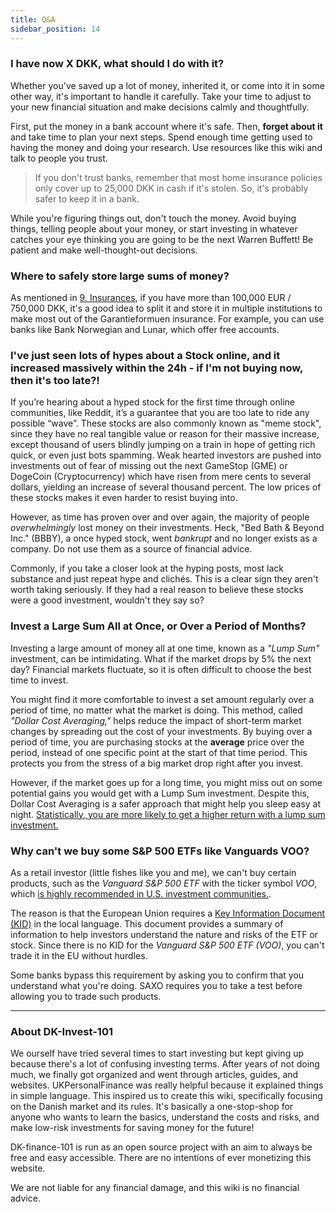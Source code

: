 ```yaml
---
title: Q&A
sidebar_position: 14
---
```


### I have now X DKK, what should I do with it?
Whether you've saved up a lot of money, inherited it, or come into it in some other way, it's important to handle it carefully. Take your time to adjust to your new financial situation and make decisions calmly and thoughtfully.

First, put the money in a bank account where it's safe. Then, **forget about it** and take time to plan your next steps. Spend enough time getting used to having the money and doing your research. Use resources like this wiki and talk to people you trust.

> If you don't trust banks, remember that most home insurance policies only cover up to 25,000 DKK in cash if it's stolen. So, it's probably safer to keep it in a bank.

While you're figuring things out, don't touch the money. Avoid buying things, telling people about your money, or start investing in whatever catches your eye thinking you are going to be the next Warren Buffett! Be patient and make well-thought-out decisions.

### Where to safely store large sums of money?
As mentioned in [9. Insurances](https://dk-invest-101.github.io/Insurances), if you have more than 100,000 EUR / 750,000 DKK, it's a good idea to split it and store it in multiple institutions to make most out of the Garantieformuen insurance. For example, you can use banks like Bank Norwegian and Lunar, which offer free accounts.

### I've just seen lots of hypes about a Stock online, and it increased massively within the 24h - if I'm not buying now, then it's too late?!
If you’re hearing about a hyped stock for the first time through online communities, like Reddit, it’s a guarantee that you are too late to ride any possible “wave”. These stocks are also commonly known as "meme stock", since they have no real tangible value or reason for their massive increase, except thousand of users blindly jumping on a train in hope of getting rich quick, or even just bots spamming. Weak hearted investors are pushed into investments out of fear of missing out the next GameStop (GME) or DogeCoin (Cryptocurrency) which have risen from mere cents to several dollars, yielding an increase of several thousand percent. The low prices of these stocks makes it even harder to resist buying into.

However, as time has proven over and over again, the majority of people _overwhelmingly_ lost money on their investments. Heck, "Bed Bath & Beyond Inc." (BBBY), a once hyped stock, went _bankrupt_ and no longer exists as a company. Do not use them as a source of financial advice.

Commonly, if you take a closer look at the hyping posts, most lack substance and just repeat hype and clichés. This is a clear sign they aren't worth taking seriously. If they had a real reason to believe these stocks were a good investment, wouldn't they say so?

### Invest a Large Sum All at Once, or Over a Period of Months?
Investing a large amount of money all at one time, known as a _"Lump Sum"_ investment, can be intimidating. What if the market drops by 5% the next day? Financial markets fluctuate, so it is often difficult to choose the best time to invest.

You might find it more comfortable to invest a set amount regularly over a period of time, no matter what the market is doing. This method, called _"Dollar Cost Averaging,"_ helps reduce the impact of short-term market changes by spreading out the cost of your investments. By buying over a period of time, you are purchasing stocks at the **average** price over the period, instead of one specific point at the start of that time period. This protects you from the stress of a big market drop right after you invest.

However, if the market goes up for a long time, you might miss out on some potential gains you would get with a Lump Sum investment. Despite this, Dollar Cost Averaging is a safer approach that might help you sleep easy at night. [Statistically, you are more likely to get a higher return with a lump sum investment.](https://investor.vanguard.com/investor-resources-education/news/lump-sum-investing-versus-cost-averaging-which-is-better)

### Why can't we buy some S&P 500 ETFs like Vanguards VOO?
As a retail investor (little fishes like you and me), we can't buy certain products, such as the _Vanguard S&P 500 ETF_ with the ticker symbol _VOO_, which [is highly recommended in U.S. investment communities.](https://www.reddit.com/r/ETFs/comments/1038v2m/ivv_spy_voo_what_is_the_best_sp_500_etf_tracker/).

The reason is that the European Union requires a [Key Information Document (KID)](https://www.nordea.fi/en/business/our-services/investments/kid.html) in the local language. This document provides a summary of information to help investors understand the nature and risks of the ETF or stock. Since there is no KID for the _Vanguard S&P 500 ETF (VOO)_, you can't trade it in the EU without hurdles.

Some banks bypass this requirement by asking you to confirm that you understand what you're doing.
SAXO requires you to take a test before allowing you to trade such products.

---

### About DK-Invest-101
We ourself have tried several times to start investing but kept giving up because there's a lot of confusing investing terms. After years of not doing much, we finally got organized and went through articles, guides, and websites. UKPersonalFinance was really helpful because it explained things in simple language. This inspired us to create this wiki, specifically focusing on the Danish market and its rules. It's basically a one-stop-shop for anyone who wants to learn the basics, understand the costs and risks, and make low-risk investments for saving money for the future!

DK-finance-101 is run as an open source project with an aim to always be free and easy accessible. There are no intentions of ever monetizing this website.

We are not liable for any financial damage, and this wiki is no financial advice.